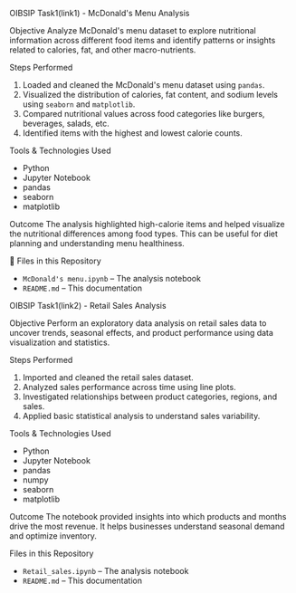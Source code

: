  
 
OIBSIP Task1(link1) - McDonald's Menu Analysis

Objective
Analyze McDonald's menu dataset to explore nutritional information across different food items and identify patterns or insights related to calories, fat, and other macro-nutrients.

Steps Performed
1. Loaded and cleaned the McDonald's menu dataset using `pandas`.
2. Visualized the distribution of calories, fat content, and sodium levels using `seaborn` and `matplotlib`.
3. Compared nutritional values across food categories like burgers, beverages, salads, etc.
4. Identified items with the highest and lowest calorie counts.

 Tools & Technologies Used
- Python
- Jupyter Notebook
- pandas
- seaborn
- matplotlib

 Outcome
The analysis highlighted high-calorie items and helped visualize the nutritional differences among food types. This can be useful for diet planning and understanding menu healthiness.


 📁 Files in this Repository
- `McDonald's menu.ipynb` – The analysis notebook
- `README.md` – This documentation

OIBSIP Task1(link2) - Retail Sales Analysis

 Objective
Perform an exploratory data analysis on retail sales data to uncover trends, seasonal effects, and product performance using data visualization and statistics.

Steps Performed
1. Imported and cleaned the retail sales dataset.
2. Analyzed sales performance across time using line plots.
3. Investigated relationships between product categories, regions, and sales.
4. Applied basic statistical analysis to understand sales variability.

Tools & Technologies Used
- Python
- Jupyter Notebook
- pandas
- numpy
- seaborn
- matplotlib

 Outcome
The notebook provided insights into which products and months drive the most revenue. It helps businesses understand seasonal demand and optimize inventory.

 Files in this Repository
- `Retail_sales.ipynb` – The analysis notebook
- `README.md` – This documentation



